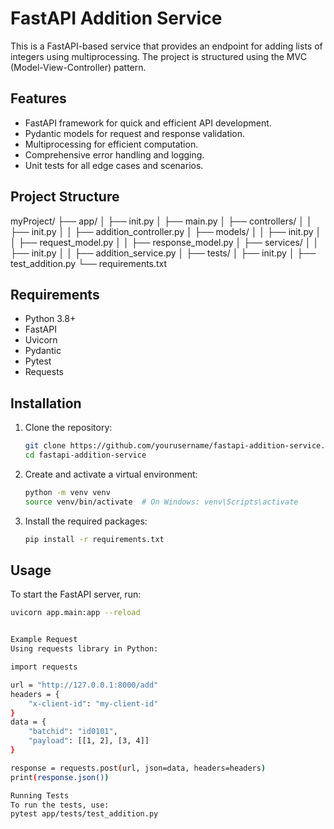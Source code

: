 # FastAPI Addition Service

This is a FastAPI-based service that provides an endpoint for adding lists of integers using multiprocessing. The project is structured using the MVC (Model-View-Controller) pattern.

## Features

- FastAPI framework for quick and efficient API development.
- Pydantic models for request and response validation.
- Multiprocessing for efficient computation.
- Comprehensive error handling and logging.
- Unit tests for all edge cases and scenarios.

## Project Structure
myProject/
├── app/
│ ├── init.py
│ ├── main.py
│ ├── controllers/
│ │ ├── init.py
│ │ ├── addition_controller.py
│ ├── models/
│ │ ├── init.py
│ │ ├── request_model.py
│ │ ├── response_model.py
│ ├── services/
│ │ ├── init.py
│ │ ├── addition_service.py
│ ├── tests/
│ ├── init.py
│ ├── test_addition.py
└── requirements.txt


## Requirements

- Python 3.8+
- FastAPI
- Uvicorn
- Pydantic
- Pytest
- Requests

## Installation

1. Clone the repository:

    ```bash
    git clone https://github.com/yourusername/fastapi-addition-service.git
    cd fastapi-addition-service
    ```

2. Create and activate a virtual environment:

    ```bash
    python -m venv venv
    source venv/bin/activate  # On Windows: venv\Scripts\activate
    ```

3. Install the required packages:

    ```bash
    pip install -r requirements.txt
    ```

## Usage

To start the FastAPI server, run:

```bash
uvicorn app.main:app --reload


Example Request
Using requests library in Python:

import requests

url = "http://127.0.0.1:8000/add"
headers = {
    "x-client-id": "my-client-id"
}
data = {
    "batchid": "id0101",
    "payload": [[1, 2], [3, 4]]
}

response = requests.post(url, json=data, headers=headers)
print(response.json())

Running Tests
To run the tests, use:
pytest app/tests/test_addition.py


